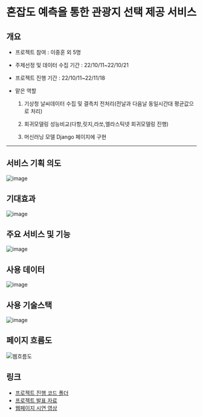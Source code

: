 # 혼잡도 예측을 통한 관광지 선택 제공 서비스
## 개요
- 프로젝트 참여 : 이중훈 외 5명
- 주제선정 및 데이터 수집 기간 : 22/10/11~22/10/21
- 프로젝트 진행 기간 : 22/10/11~22/11/18
- 맡은 역할
 
    1. 기상청 날씨데이터 수집 및 결측치 전처리(전날과 다음날 동일시간대 평균값으로 처리)  
   
    2. 회귀모델링 성능비교(다항,릿지,라쏘,엘라스틱넷 회귀모델링 진행)  
   
    3. 머신러닝 모델 Django 페이지에 구현 
<hr>

## 서비스 기획 의도
![image](https://user-images.githubusercontent.com/108857910/218066869-10fd8a51-7487-42f4-b33e-58a77f971c00.png)

## 기대효과
![image](https://user-images.githubusercontent.com/108857910/218067203-e76d3446-5839-4f5f-8795-db594923cb2a.png)

## 주요 서비스 및 기능
![image](https://user-images.githubusercontent.com/108857910/218067762-e00847bd-c91e-4dac-a9f1-dfc63f2cb820.png)

## 사용 데이터
![image](https://user-images.githubusercontent.com/108857910/218067890-501af820-72bf-44f3-bc13-90563853fbfb.png)

## 사용 기술스택  
![image](https://user-images.githubusercontent.com/108857910/218067998-b6ab9c2f-2b6e-444b-83d4-7aa7290b6254.png)

## 페이지 흐름도
![웹흐름도](https://user-images.githubusercontent.com/108857910/218072268-add687bb-f49b-41e5-ade7-3624fff543af.png)
 

## 링크
- [프로젝트 진행 코드 폴더](https://github.com/JungHunL22/Final-PJT/tree/master/code)
- [프로젝트 발표 자료](https://drive.google.com/file/d/11YK0DX3-cRosbpGXqkcdocg-FRm14C-l/view?usp=sharing)
- [웹페이지 시연 영상](https://drive.google.com/file/d/1e9pXzflx0IXIeh1ALPEyh6HlyuasFLRQ/view?usp=sharing)
